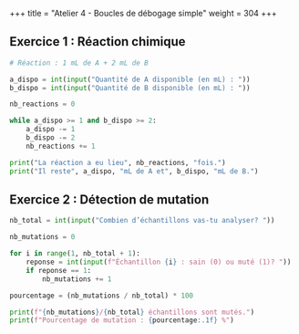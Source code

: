 +++
title = "Atelier 4 - Boucles de débogage simple"
weight = 304
+++


## Exercice 1 : Réaction chimique

```python
# Réaction : 1 mL de A + 2 mL de B

a_dispo = int(input("Quantité de A disponible (en mL) : "))
b_dispo = int(input("Quantité de B disponible (en mL) : "))

nb_reactions = 0

while a_dispo >= 1 and b_dispo >= 2:
    a_dispo -= 1
    b_dispo -= 2
    nb_reactions += 1

print("La réaction a eu lieu", nb_reactions, "fois.")
print("Il reste", a_dispo, "mL de A et", b_dispo, "mL de B.")
```


## Exercice 2 : Détection de mutation

```python
nb_total = int(input("Combien d’échantillons vas-tu analyser? "))

nb_mutations = 0

for i in range(1, nb_total + 1):
    reponse = int(input(f"Échantillon {i} : sain (0) ou muté (1)? "))
    if reponse == 1:
        nb_mutations += 1

pourcentage = (nb_mutations / nb_total) * 100

print(f"{nb_mutations}/{nb_total} échantillons sont mutés.")
print(f"Pourcentage de mutation : {pourcentage:.1f} %")
```

